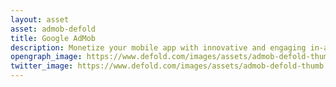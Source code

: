 ```yaml
---
layout: asset
asset: admob-defold
title: Google AdMob
description: Monetize your mobile app with innovative and engaging in-app ads.
opengraph_image: https://www.defold.com/images/assets/admob-defold-thumb.jpg
twitter_image: https://www.defold.com/images/assets/admob-defold-thumb.jpg
---
```

